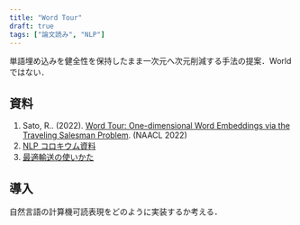 ```yaml
---
title: "Word Tour"
draft: true
tags: ["論文読み", "NLP"]
---
```

単語埋め込みを健全性を保持したまま一次元へ次元削減する手法の提案．World ではない．

## 資料
1. Sato, R.. (2022). [Word Tour: One-dimensional Word Embeddings via the Traveling Salesman Problem](https://arxiv.org/abs/2205.01954). (NAACL 2022)
2. [NLP コロキウム資料](https://www.slideshare.net/joisino/word-tour-onedimensional-word-embeddings-via-the-traveling-salesman-problem-naacl-2022)
3. [最適輸送の使いかた](https://speakerdeck.com/eumesy/how-to-leverage-optimal-transport)

## 導入
自然言語の計算機可読表現をどのように実装するか考える．
